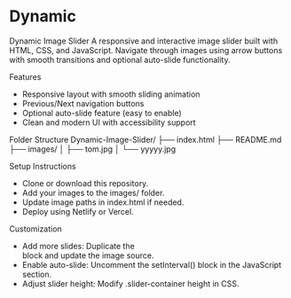 # Dynamic
 Dynamic Image Slider
A responsive and interactive image slider built with HTML, CSS, and JavaScript. Navigate through images using arrow buttons with smooth transitions and optional auto-slide functionality.

Features
- Responsive layout with smooth sliding animation
- Previous/Next navigation buttons
- Optional auto-slide feature (easy to enable)
- Clean and modern UI with accessibility support

Folder Structure
Dynamic-Image-Slider/
├── index.html
├── README.md
├── images/
│   ├── tom.jpg
│   └── yyyyy.jpg

Setup Instructions
- Clone or download this repository.
- Add your images to the images/ folder.
- Update image paths in index.html if needed.
- Deploy using Netlify or Vercel.

 Customization
- Add more slides: Duplicate the <div class="slide"> block and update the image source.
- Enable auto-slide: Uncomment the setInterval() block in the JavaScript section.
- Adjust slider height: Modify .slider-container height in CSS.
